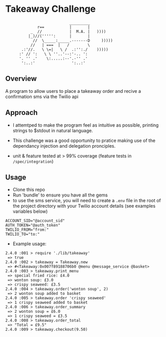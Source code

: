 Takeaway Challenge
==================
```
                            _________
              r==           |       |
           _  //            |  M.A. |   ))))
          |_)//(''''':      |       |
            //  \_____:_____.-------D     )))))
           //   | ===  |   /        \
       .:'//.   \ \=|   \ /  .:'':./    )))))
      :' // ':   \ \ ''..'--:'-.. ':
      '. '' .'    \:.....:--'.-'' .'
       ':..:'                ':..:'

 ```

Overview
-------

A program to allow users to place a takeaway order and recive a confirmation sms via the Twilio api

Approach
--------

* I attemtped to make the program feel as intuitive as possible, printing strings to $stdout in natural language.

* This challenge was a good opportunity to pratice making use of the dependancy injection and delegation pronciples.

* unit & feature tested  at > 99% coverage (feature tests in `/spec/integration`)

Usage
-----

* Clone this repo
* Run 'bundle' to ensure you have all the gems
* to use the sms service, you will need to create a `.env` file in the root of the project directory with your Twilio account details (see examples variables below) 

```
ACCOUNT_SID="@account_sid"
AUTH_TOKEN="@auth_token"
TWILIO_FROM="from:"
TWILIO_TO="to:"
```

* Example usage:

```
2.4.0 :001 > require './lib/takeaway'
 => true
2.4.0 :002 > takeaway = Takeaway.new
 => #<Takeaway:0x007f89188706b0 @menu @message_service @basket>
2.4.0 :003 > takeaway.print_menu
 => special fried rice: £4.0
 => wonton soup: £3.0
 => crispy seaweed: £3.5
2.4.0 :004 > takeaway.order('wonton soup', 2)
 => 2 wonton soup added to basket
2.4.0 :005 > takeaway.order 'crispy seaweed'
 => 1 crispy seaweed added to basket
2.4.0 :006 > takeaway.order_summary
 => 2 wonton soup = £6.0
 => 1 crispy seaweed = £3.5
2.4.0 :008 > takeaway.order_total
 => "Total = £9.5"
2.4.0 :009 > takeaway.checkout(9.50)
```
